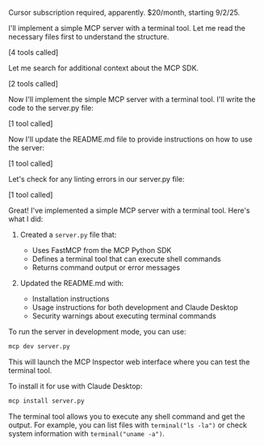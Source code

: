 
Cursor subscription required, apparently.  $20/month, starting 9/2/25.


I'll implement a simple MCP server with a terminal tool. Let me read the necessary files first to understand the structure.

[4 tools called]

Let me search for additional context about the MCP SDK.

[2 tools called]

Now I'll implement the simple MCP server with a terminal tool. I'll write the code to the server.py file:

[1 tool called]

Now I'll update the README.md file to provide instructions on how to use the server:

[1 tool called]

Let's check for any linting errors in our server.py file:

[1 tool called]

Great! I've implemented a simple MCP server with a terminal tool. Here's what I did:

1. Created a `server.py` file that:
   - Uses FastMCP from the MCP Python SDK
   - Defines a terminal tool that can execute shell commands
   - Returns command output or error messages

2. Updated the README.md with:
   - Installation instructions
   - Usage instructions for both development and Claude Desktop
   - Security warnings about executing terminal commands

To run the server in development mode, you can use:
```bash
mcp dev server.py
```

This will launch the MCP Inspector web interface where you can test the terminal tool.

To install it for use with Claude Desktop:
```bash
mcp install server.py
```

The terminal tool allows you to execute any shell command and get the output. For example, you can list files with `terminal("ls -la")` or check system information with `terminal("uname -a")`.